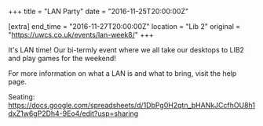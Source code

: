 +++
title = "LAN Party"
date = "2016-11-25T20:00:00Z"

[extra]
end_time = "2016-11-27T20:00:00Z"
location = "Lib 2"
original = "https://uwcs.co.uk/events/lan-week8/"
+++

It's LAN time\! Our bi-termly event where we all take our desktops to LIB2 and play games for the weekend\! 

For more information on what a LAN is and what to bring, visit the <span id="2334">help page</span>.

Seating: <https://docs.google.com/spreadsheets/d/1DbPg0H2qtn_bHANkJCcfhOU8h1dxZ1w6gP2Dh4-9Eo4/edit?usp=sharing>

